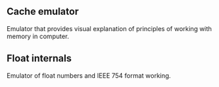 ## Cache emulator
Emulator that provides visual explanation of principles of working with memory in computer. 
## Float internals
Emulator of float numbers and IEEE 754 format working. 
